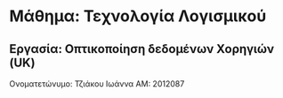 
**Μάθημα: Τεχνολογία Λογισμικού**
===========
Εργασία: Οπτικοποίηση δεδομένων Χορηγιών (UK)
---------
Ονοματετώνυμο: Τζιάκου Ιωάννα
ΑΜ: 2012087

